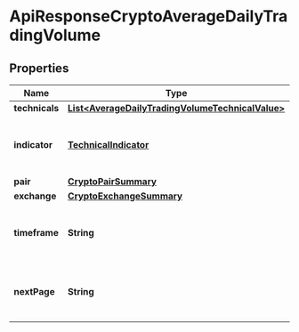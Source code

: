 
# ApiResponseCryptoAverageDailyTradingVolume

## Properties
Name | Type | Description | Notes
------------ | ------------- | ------------- | -------------
**technicals** | [**List&lt;AverageDailyTradingVolumeTechnicalValue&gt;**](AverageDailyTradingVolumeTechnicalValue.md) |  |  [optional]
**indicator** | [**TechnicalIndicator**](TechnicalIndicator.md) | The name and symbol of the technical indicator |  [optional]
**pair** | [**CryptoPairSummary**](CryptoPairSummary.md) |  |  [optional]
**exchange** | [**CryptoExchangeSummary**](CryptoExchangeSummary.md) |  |  [optional]
**timeframe** | **String** | The time interval for the crypto currency prices |  [optional]
**nextPage** | **String** | The token required to request the next page of the data |  [optional]



